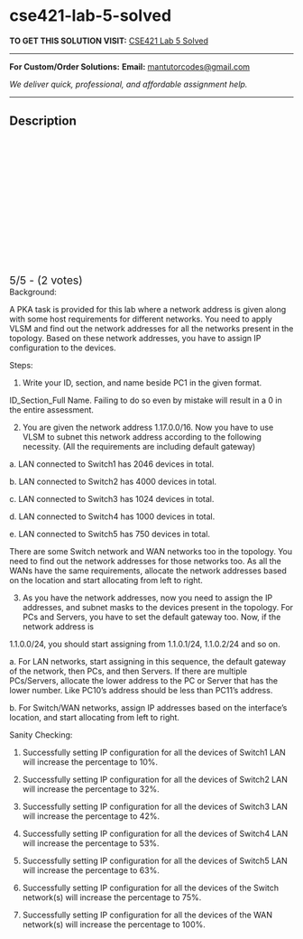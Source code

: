 # cse421-lab-5-solved
**TO GET THIS SOLUTION VISIT:** [CSE421 Lab 5 Solved](https://mantutor.com/product/cse421-lab-5-instructions-solved/)


---

**For Custom/Order Solutions:** **Email:** mantutorcodes@gmail.com  

*We deliver quick, professional, and affordable assignment help.*

---

<h2>Description</h2>



<div class="kk-star-ratings kksr-auto kksr-align-center kksr-valign-top" data-payload="{&quot;align&quot;:&quot;center&quot;,&quot;id&quot;:&quot;113567&quot;,&quot;slug&quot;:&quot;default&quot;,&quot;valign&quot;:&quot;top&quot;,&quot;ignore&quot;:&quot;&quot;,&quot;reference&quot;:&quot;auto&quot;,&quot;class&quot;:&quot;&quot;,&quot;count&quot;:&quot;2&quot;,&quot;legendonly&quot;:&quot;&quot;,&quot;readonly&quot;:&quot;&quot;,&quot;score&quot;:&quot;5&quot;,&quot;starsonly&quot;:&quot;&quot;,&quot;best&quot;:&quot;5&quot;,&quot;gap&quot;:&quot;4&quot;,&quot;greet&quot;:&quot;Rate this product&quot;,&quot;legend&quot;:&quot;5\/5 - (2 votes)&quot;,&quot;size&quot;:&quot;24&quot;,&quot;title&quot;:&quot;CSE421  Lab 5 Solved&quot;,&quot;width&quot;:&quot;138&quot;,&quot;_legend&quot;:&quot;{score}\/{best} - ({count} {votes})&quot;,&quot;font_factor&quot;:&quot;1.25&quot;}">

<div class="kksr-stars">

<div class="kksr-stars-inactive">
            <div class="kksr-star" data-star="1" style="padding-right: 4px">


<div class="kksr-icon" style="width: 24px; height: 24px;"></div>
        </div>
            <div class="kksr-star" data-star="2" style="padding-right: 4px">


<div class="kksr-icon" style="width: 24px; height: 24px;"></div>
        </div>
            <div class="kksr-star" data-star="3" style="padding-right: 4px">


<div class="kksr-icon" style="width: 24px; height: 24px;"></div>
        </div>
            <div class="kksr-star" data-star="4" style="padding-right: 4px">


<div class="kksr-icon" style="width: 24px; height: 24px;"></div>
        </div>
            <div class="kksr-star" data-star="5" style="padding-right: 4px">


<div class="kksr-icon" style="width: 24px; height: 24px;"></div>
        </div>
    </div>

<div class="kksr-stars-active" style="width: 138px;">
            <div class="kksr-star" style="padding-right: 4px">


<div class="kksr-icon" style="width: 24px; height: 24px;"></div>
        </div>
            <div class="kksr-star" style="padding-right: 4px">


<div class="kksr-icon" style="width: 24px; height: 24px;"></div>
        </div>
            <div class="kksr-star" style="padding-right: 4px">


<div class="kksr-icon" style="width: 24px; height: 24px;"></div>
        </div>
            <div class="kksr-star" style="padding-right: 4px">


<div class="kksr-icon" style="width: 24px; height: 24px;"></div>
        </div>
            <div class="kksr-star" style="padding-right: 4px">


<div class="kksr-icon" style="width: 24px; height: 24px;"></div>
        </div>
    </div>
</div>


<div class="kksr-legend" style="font-size: 19.2px;">
            5/5 - (2 votes)    </div>
    </div>
Background:

A PKA task is provided for this lab where a network address is given along with some host requirements for different networks. You need to apply VLSM and find out the network addresses for all the networks present in the topology. Based on these network addresses, you have to assign IP configuration to the devices.

Steps:

1. Write your ID, section, and name beside PC1 in the given format.

ID_Section_Full Name. Failing to do so even by mistake will result in a 0 in the entire assessment.

2. You are given the network address 1.17.0.0/16. Now you have to use VLSM to subnet this network address according to the following necessity. (All the requirements are including default gateway)

a. LAN connected to Switch1 has 2046 devices in total.

b. LAN connected to Switch2 has 4000 devices in total.

c. LAN connected to Switch3 has 1024 devices in total.

d. LAN connected to Switch4 has 1000 devices in total.

e. LAN connected to Switch5 has 750 devices in total.

There are some Switch network and WAN networks too in the topology. You need to find out the network addresses for those networks too. As all the WANs have the same requirements, allocate the network addresses based on the location and start allocating from left to right.

3. As you have the network addresses, now you need to assign the IP addresses, and subnet masks to the devices present in the topology. For PCs and Servers, you have to set the default gateway too. Now, if the network address is

1.1.0.0/24, you should start assigning from 1.1.0.1/24, 1.1.0.2/24 and so on.

a. For LAN networks, start assigning in this sequence, the default gateway of the network, then PCs, and then Servers. If there are multiple PCs/Servers, allocate the lower address to the PC or Server that has the lower number. Like PC10’s address should be less than PC11’s address.

b. For Switch/WAN networks, assign IP addresses based on the interface’s location, and start allocating from left to right.

Sanity Checking:

1. Successfully setting IP configuration for all the devices of Switch1 LAN will increase the percentage to 10%.

2. Successfully setting IP configuration for all the devices of Switch2 LAN will increase the percentage to 32%.

3. Successfully setting IP configuration for all the devices of Switch3 LAN will increase the percentage to 42%.

4. Successfully setting IP configuration for all the devices of Switch4 LAN will increase the percentage to 53%.

5. Successfully setting IP configuration for all the devices of Switch5 LAN will increase the percentage to 63%.

6. Successfully setting IP configuration for all the devices of the Switch network(s) will increase the percentage to 75%.

7. Successfully setting IP configuration for all the devices of the WAN network(s) will increase the percentage to 100%.
